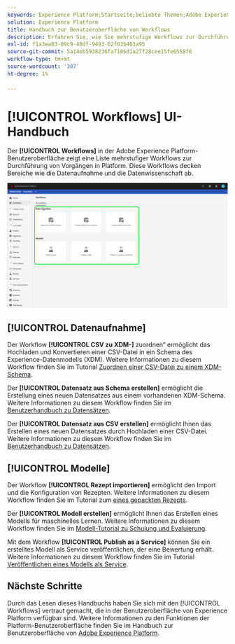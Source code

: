 ```yaml
---
keywords: Experience Platform;Startseite;beliebte Themen;Adobe Experience Platform;Benutzerhandbuch;UI-Handbuch;Handbuch zur Workflows-Benutzeroberfläche;Workflows;Benutzerhandbuch zu Workflows;
solution: Experience Platform
title: Handbuch zur Benutzeroberfläche von Workflows
description: Erfahren Sie, wie Sie mehrstufige Workflows zur Durchführung allgemeiner Vorgänge in der Benutzeroberfläche von Adobe Experience Platform befolgen.
exl-id: f1a3ea83-09c9-48df-9493-62f03b403a95
source-git-commit: 5a14eb5938236fa7186d1a27f28cee15fe6558f6
workflow-type: tm+mt
source-wordcount: '307'
ht-degree: 1%

---
```


# [!UICONTROL Workflows] UI-Handbuch

Der **[!UICONTROL Workflows]** in der Adobe Experience Platform-Benutzeroberfläche zeigt eine Liste mehrstufiger Workflows zur Durchführung von Vorgängen in Platform. Diese Workflows decken Bereiche wie die Datenaufnahme und die Datenwissenschaft ab.

![Workflows](./images/workflows/workflows.png)

## [!UICONTROL Datenaufnahme]

Der Workflow **[!UICONTROL CSV zu XDM-]** zuordnen“ ermöglicht das Hochladen und Konvertieren einer CSV-Datei in ein Schema des Experience-Datenmodells (XDM). Weitere Informationen zu diesem Workflow finden Sie im Tutorial [Zuordnen einer CSV-Datei zu einem XDM-Schema](../ingestion/tutorials/map-csv/overview.md).

Der **[!UICONTROL Datensatz aus Schema erstellen]** ermöglicht die Erstellung eines neuen Datensatzes aus einem vorhandenen XDM-Schema. Weitere Informationen zu diesem Workflow finden Sie im [Benutzerhandbuch zu Datensätzen](../catalog/datasets/user-guide.md#schema).

Der **[!UICONTROL Datensatz aus CSV erstellen]** ermöglicht Ihnen das Erstellen eines neuen Datensatzes durch Hochladen einer CSV-Datei. Weitere Informationen zu diesem Workflow finden Sie im [Benutzerhandbuch zu Datensätzen](../catalog/datasets/user-guide.md#csv).

## [!UICONTROL Modelle]

Der Workflow **[!UICONTROL Rezept importieren]** ermöglicht den Import und die Konfiguration von Rezepten. Weitere Informationen zu diesem Workflow finden Sie im Tutorial zum [ eines gepackten Rezepts](../data-science-workspace/models-recipes/import-packaged-recipe-ui.md).

Der **[!UICONTROL Modell erstellen]** ermöglicht Ihnen das Erstellen eines Modells für maschinelles Lernen. Weitere Informationen zu diesem Workflow finden Sie im [Modell-Tutorial zu Schulung und Evaluierung](../data-science-workspace/models-recipes/train-evaluate-model-ui.md).

Mit dem Workflow **[!UICONTROL Publish as a Service]** können Sie ein erstelltes Modell als Service veröffentlichen, der eine Bewertung erhält. Weitere Informationen zu diesem Workflow finden Sie im Tutorial [Veröffentlichen eines Modells als Service](../data-science-workspace/models-recipes/publish-model-service-ui.md).

## Nächste Schritte

Durch das Lesen dieses Handbuchs haben Sie sich mit den [!UICONTROL Workflows] vertraut gemacht, die in der Benutzeroberfläche von Experience Platform verfügbar sind. Weitere Informationen zu den Funktionen der Platform-Benutzeroberfläche finden Sie im Handbuch zur Benutzeroberfläche von [Adobe Experience Platform](ui-guide.md).

